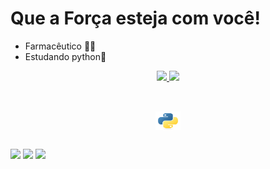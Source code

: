 # Que a Força esteja com você!

- Farmacêutico 💊🧬
- Estudando python🐍

<div align="center">
  <a href="https://github.com/grpfs">
  <img height="180em" src="https://github-readme-stats.vercel.app/api?username=grpfs&show_icons=true&theme=dark&include_all_commits=true&count_private=true"/>
  <img height="180em" src="https://github-readme-stats.vercel.app/api/top-langs/?username=grpfs&layout=compact&langs_count=7&theme=dark"/>
</div>
  
  ##
  <div align="center">
    <style="display: inline_block"><br>
    <img align="center" alt="Gustavo-Python" height="30" width="40" src="https://raw.githubusercontent.com/devicons/devicon/master/icons/python/python-original.svg">
</div>
  
  ##
 <a href="https://instagram.com/guhfarm" target="_blank"><img src="https://img.shields.io/badge/-Instagram-%23E4405F?style=for-the-badge&logo=instagram&logoColor=white" target="_blank"></a> 
  <a href = "mailto:contatogustavorodriguesbb@gmail.com"><img src="https://img.shields.io/badge/-Gmail-%23333?style=for-the-badge&logo=gmail&logoColor=white" target="_blank"></a>
  <a href="https://www.linkedin.com/in/gustavo-rodrigues-891646203" target="_blank"><img src="https://img.shields.io/badge/-LinkedIn-%230077B5?style=for-the-badge&logo=linkedin&logoColor=white" target="_blank"></a> 
